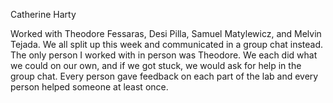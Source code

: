 Catherine Harty

Worked with Theodore Fessaras, Desi Pilla, Samuel Matylewicz, and Melvin Tejada. We all split up this week and communicated in a group chat instead.
The only person I worked with in person was Theodore. We each did what we could on our own, and if we got stuck, we would ask for help in the group chat.
Every person gave feedback on each part of the lab and every person helped someone at least once.
